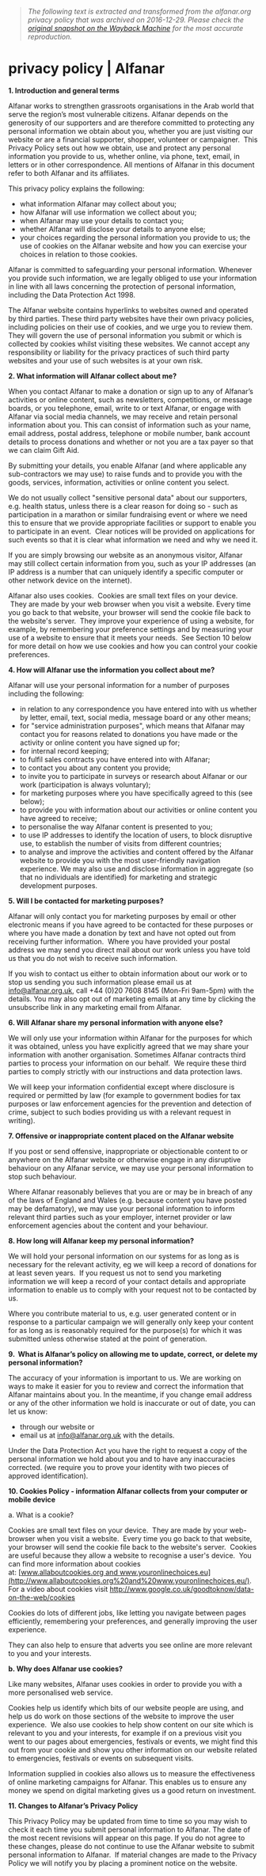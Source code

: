 > *The following text is extracted and transformed from the alfanar.org privacy policy that was archived on 2016-12-29. Please check the [original snapshot on the Wayback Machine](https://web.archive.org/web/20161229232713id_/http%3A//www.alfanar.org.uk/privacy-policy) for the most accurate reproduction.*

# privacy policy | Alfanar

**1\. Introduction and general terms**

Alfanar works to strengthen grassroots organisations in the Arab world that serve the region’s most vulnerable citizens. Alfanar depends on the generosity of our supporters and are therefore committed to protecting any personal information we obtain about you, whether you are just visiting our website or are a financial supporter, shopper, volunteer or campaigner.  This Privacy Policy sets out how we obtain, use and protect any personal information you provide to us, whether online, via phone, text, email, in letters or in other correspondence. All mentions of Alfanar in this document refer to both Alfanar and its affiliates.

This privacy policy explains the following:

  * what information Alfanar may collect about you; 
  * how Alfanar will use information we collect about you; 
  * when Alfanar may use your details to contact you; 
  * whether Alfanar will disclose your details to anyone else; 
  * your choices regarding the personal information you provide to us; the use of cookies on the Alfanar website and how you can exercise your choices in relation to those cookies.



Alfanar is committed to safeguarding your personal information. Whenever you provide such information, we are legally obliged to use your information in line with all laws concerning the protection of personal information, including the Data Protection Act 1998.

The Alfanar website contains hyperlinks to websites owned and operated by third parties. These third party websites have their own privacy policies, including policies on their use of cookies, and we urge you to review them. They will govern the use of personal information you submit or which is collected by cookies whilst visiting these websites. We cannot accept any responsibility or liability for the privacy practices of such third party websites and your use of such websites is at your own risk.

**2\. What information will Alfanar collect about me?**

When you contact Alfanar to make a donation or sign up to any of Alfanar’s activities or online content, such as newsletters, competitions, or message boards, or you telephone, email, write to or text Alfanar, or engage with Alfanar via social media channels, we may receive and retain personal information about you. This can consist of information such as your name, email address, postal address, telephone or mobile number, bank account details to process donations and whether or not you are a tax payer so that we can claim Gift Aid.

By submitting your details, you enable Alfanar (and where applicable any sub-contractors we may use) to raise funds and to provide you with the goods, services, information, activities or online content you select.

We do not usually collect "sensitive personal data" about our supporters, e.g. health status, unless there is a clear reason for doing so - such as participation in a marathon or similar fundraising event or where we need this to ensure that we provide appropriate facilities or support to enable you to participate in an event.  Clear notices will be provided on applications for such events so that it is clear what information we need and why we need it.

If you are simply browsing our website as an anonymous visitor, Alfanar may still collect certain information from you, such as your IP addresses (an IP address is a number that can uniquely identify a specific computer or other network device on the internet).

Alfanar also uses cookies.  Cookies are small text files on your device.  They are made by your web browser when you visit a website. Every time you go back to that website, your browser will send the cookie file back to the website's server.  They improve your experience of using a website, for example, by remembering your preference settings and by measuring your use of a website to ensure that it meets your needs.  See Section 10 below for more detail on how we use cookies and how you can control your cookie preferences.

**4\. How will Alfanar use the information you collect about me?**

Alfanar will use your personal information for a number of purposes including the following:

  * in relation to any correspondence you have entered into with us whether by letter, email, text, social media, message board or any other means;
  * for "service administration purposes", which means that Alfanar may contact you for reasons related to donations you have made or the activity or online content you have signed up for;
  * for internal record keeping;
  * to fulfil sales contracts you have entered into with Alfanar;
  * to contact you about any content you provide;
  * to invite you to participate in surveys or research about Alfanar or our work (participation is always voluntary);
  * for marketing purposes where you have specifically agreed to this (see below);
  * to provide you with information about our activities or online content you have agreed to receive;
  * to personalise the way Alfanar content is presented to you; 
  * to use IP addresses to identify the location of users, to block disruptive use, to establish the number of visits from different countries;
  * to analyse and improve the activities and content offered by the Alfanar website to provide you with the most user-friendly navigation experience. We may also use and disclose information in aggregate (so that no individuals are identified) for marketing and strategic development purposes. 



**5\. Will I be contacted for marketing purposes?**

Alfanar will only contact you for marketing purposes by email or other electronic means if you have agreed to be contacted for these purposes or where you have made a donation by text and have not opted out from receiving further information.  Where you have provided your postal address we may send you direct mail about our work unless you have told us that you do not wish to receive such information.

If you wish to contact us either to obtain information about our work or to stop us sending you such information please email us at [info@alfanar.org.uk](mailto:info@alfanar.org.uk), call +44 (0)20 7608 8145 (Mon-Fri 9am-5pm) with the details. You may also opt out of marketing emails at any time by clicking the unsubscribe link in any marketing email from Alfanar.

**6\. Will Alfanar share my personal information with anyone else?**

We will only use your information within Alfanar for the purposes for which it was obtained, unless you have explicitly agreed that we may share your information with another organisation. Sometimes Alfanar contracts third parties to process your information on our behalf.  We require these third parties to comply strictly with our instructions and data protection laws.

We will keep your information confidential except where disclosure is required or permitted by law (for example to government bodies for tax purposes or law enforcement agencies for the prevention and detection of crime, subject to such bodies providing us with a relevant request in writing).

**7\. Offensive or inappropriate content placed on the Alfanar website**

If you post or send offensive, inappropriate or objectionable content to or anywhere on the Alfanar website or otherwise engage in any disruptive behaviour on any Alfanar service, we may use your personal information to stop such behaviour.

Where Alfanar reasonably believes that you are or may be in breach of any of the laws of England and Wales (e.g. because content you have posted may be defamatory), we may use your personal information to inform relevant third parties such as your employer, internet provider or law enforcement agencies about the content and your behaviour.

**8\. How long will Alfanar keep my personal information?**

We will hold your personal information on our systems for as long as is necessary for the relevant activity, eg we will keep a record of donations for at least seven years.  If you request us not to send you marketing information we will keep a record of your contact details and appropriate information to enable us to comply with your request not to be contacted by us.

Where you contribute material to us, e.g. user generated content or in response to a particular campaign we will generally only keep your content for as long as is reasonably required for the purpose(s) for which it was submitted unless otherwise stated at the point of generation.

**9.  What is Alfanar’s policy on allowing me to update, correct, or delete my personal information?**

The accuracy of your information is important to us. We are working on ways to make it easier for you to review and correct the information that Alfanar maintains about you. In the meantime, if you change email address or any of the other information we hold is inaccurate or out of date, you can let us know:

  * through our website or 
  * email us at [info@alfanar.org.uk](mailto:info@alfanar.org.uk) with the details.



Under the Data Protection Act you have the right to request a copy of the personal information we hold about you and to have any inaccuracies corrected. (we require you to prove your identity with two pieces of approved identification).

**10\. Cookies Policy - information Alfanar collects from your computer or mobile device**

a. What is a cookie?

Cookies are small text files on your device.  They are made by your web-browser when you visit a website.  Every time you go back to that website, your browser will send the cookie file back to the website's server.  Cookies are useful because they allow a website to recognise a user's device.  You can find more information about cookies at: [www.allaboutcookies.org and www.youronlinechoices.eu](http://www.allaboutcookies.org%20and%20www.youronlinechoices.eu/). For a video about cookies visit <http://www.google.co.uk/goodtoknow/data-on-the-web/cookies>

Cookies do lots of different jobs, like letting you navigate between pages efficiently, remembering your preferences, and generally improving the user experience.

They can also help to ensure that adverts you see online are more relevant to you and your interests.

**b. Why does Alfanar use cookies?**

Like many websites, Alfanar uses cookies in order to provide you with a more personalised web service.

Cookies help us identify which bits of our website people are using, and help us do work on those sections of the website to improve the user experience.  We also use cookies to help show content on our site which is relevant to you and your interests, for example if on a previous visit you went to our pages about emergencies, festivals or events, we might find this out from your cookie and show you other information on our website related to emergencies, festivals or events on subsequent visits.

Information supplied in cookies also allows us to measure the effectiveness of online marketing campaigns for Alfanar. This enables us to ensure any money we spend on digital marketing gives us a good return on investment.

**11\. Changes to Alfanar’s Privacy Policy**

This Privacy Policy may be updated from time to time so you may wish to check it each time you submit personal information to Alfanar. The date of the most recent revisions will appear on this page. If you do not agree to these changes, please do not continue to use the Alfanar website to submit personal information to Alfanar.  If material changes are made to the Privacy Policy we will notify you by placing a prominent notice on the website.
